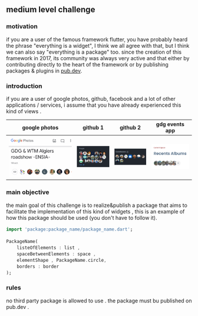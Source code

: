 ## medium level challenge 
### motivation 
if you are a user of the famous framework flutter, you have probably heard the phrase "everything is a widget", I think we all agree with that, but I think we can also say "everything is a package" too.
since the creation of this framework in 2017, its community was always very active and that either by contributing directly to the heart of the framework or by publishing packages & plugins in [pub.dev](https://pub.dev/).

### introduction 

if you are a user of google photos, github, facebook and a lot of other applications / services, i assume that you have already experienced this kind of views .

|google photos|github 1|github 2|gdg events app|
|:------------:|:------------:|:-------------:|:-------------:|
![google photos](./assets/google_photos.png)|![github 1](./assets/github_members.png)|![github 2](././assets/github_contributers.png)|![gdg events app](./assets/events_app2.png)|

### main objective
the main goal of this challenge is to realize&publish a package that aims to facilitate the implementation of this kind of widgets , this is an example of how this package should be used (you don't have to follow it).

```dart
import 'package:package_name/package_name.dart';

PackageName(
    listeOfElements : list ,
    spaceBetweenElements : space ,
    elementShape , PackageName.circle,
    borders : border
);
```


### rules 
no third party package is allowed to use .
the package must bu published on pub.dev .

